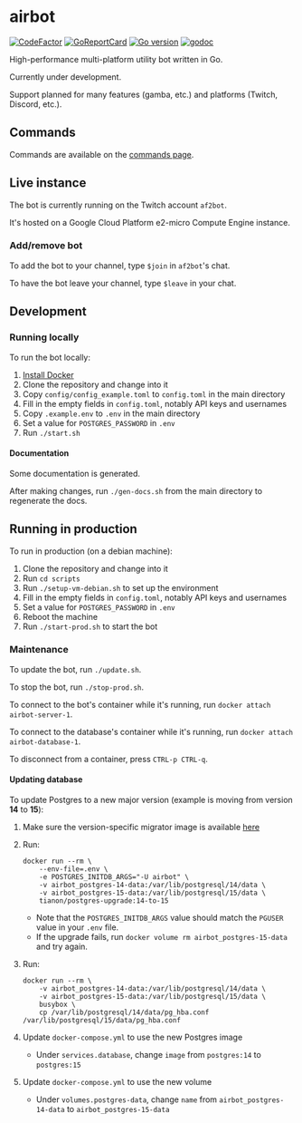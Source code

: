 # airbot

<!-- markdownlint-disable-next-line line-length -->
[![CodeFactor](https://www.codefactor.io/repository/github/airforce270/airbot/badge)](https://www.codefactor.io/repository/github/airforce270/airbot) [![GoReportCard](https://goreportcard.com/badge/github.com/airforce270/airbot)](https://goreportcard.com/report/github.com/airforce270/airbot) [![Go version](https://img.shields.io/github/go-mod/go-version/airforce270/airbot.svg)](go.mod)
 [![godoc](https://img.shields.io/badge/godoc-reference-blue.svg)](https://pkg.go.dev/github.com/airforce270/airbot)

High-performance multi-platform utility bot written in Go.

Currently under development.

Support planned for many features (gamba, etc.) and platforms (Twitch, Discord, etc.).

## Commands

Commands are available on the [commands page](docs/commands.md).

## Live instance

The bot is currently running on the Twitch account `af2bot`.

It's hosted on a Google Cloud Platform e2-micro Compute Engine instance.

### Add/remove bot

To add the bot to your channel, type `$join` in `af2bot`'s chat.

To have the bot leave your channel, type `$leave` in your chat.

## Development

### Running locally

To run the bot locally:

1. [Install Docker](https://docs.docker.com/get-docker/)
1. Clone the repository and change into it
1. Copy `config/config_example.toml` to `config.toml` in the main directory
1. Fill in the empty fields in `config.toml`, notably API keys and usernames
1. Copy `.example.env` to `.env` in the main directory
1. Set a value for `POSTGRES_PASSWORD` in `.env`
1. Run `./start.sh`

#### Documentation

Some documentation is generated.

After making changes, run `./gen-docs.sh` from the main directory to regenerate
the docs.

## Running in production

To run in production (on a debian machine):

1. Clone the repository and change into it
1. Run `cd scripts`
1. Run `./setup-vm-debian.sh` to set up the environment
1. Fill in the empty fields in `config.toml`, notably API keys and usernames
1. Set a value for `POSTGRES_PASSWORD` in `.env`
1. Reboot the machine
1. Run `./start-prod.sh` to start the bot

### Maintenance

To update the bot, run `./update.sh`.

To stop the bot, run `./stop-prod.sh`.

To connect to the bot's container while it's running, run `docker attach airbot-server-1`.

To connect to the database's container while it's running, run `docker attach airbot-database-1`.

To disconnect from a container, press `CTRL-p CTRL-q`.

#### Updating database

To update Postgres to a new major version (example is moving from version **14**
to **15**):

1. Make sure the version-specific migrator image is available [here](https://github.com/tianon/docker-postgres-upgrade)

1. Run:

    ```shell
    docker run --rm \
        --env-file=.env \
        -e POSTGRES_INITDB_ARGS="-U airbot" \
        -v airbot_postgres-14-data:/var/lib/postgresql/14/data \
        -v airbot_postgres-15-data:/var/lib/postgresql/15/data \
        tianon/postgres-upgrade:14-to-15
    ```

    - Note that the `POSTGRES_INITDB_ARGS` value should match the `PGUSER` value
      in your `.env` file.
    - If the upgrade fails, run `docker volume rm airbot_postgres-15-data` and
      try again.

1. Run:

    ```shell
    docker run --rm \
        -v airbot_postgres-14-data:/var/lib/postgresql/14/data \
        -v airbot_postgres-15-data:/var/lib/postgresql/15/data \
        busybox \
        cp /var/lib/postgresql/14/data/pg_hba.conf /var/lib/postgresql/15/data/pg_hba.conf
    ```

1. Update `docker-compose.yml` to use the new Postgres image
    - Under `services.database`, change `image` from `postgres:14` to `postgres:15`
1. Update `docker-compose.yml` to use the new volume
    - Under `volumes.postgres-data`, change `name` from `airbot_postgres-14-data`
      to `airbot_postgres-15-data`
